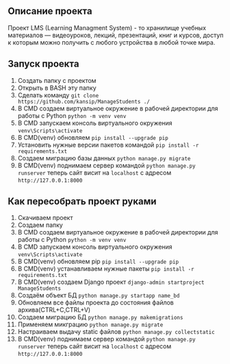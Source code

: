 ## Описание проекта
Проект LMS (Learning Managment System) - то хранилище учебных материалов — видеоуроков, лекций, презентаций, книг и курсов, доступ к которым можно получить с любого устройства в любой точке мира.
## Запуск проекта
1) Создать папку с проектом
2) Открыть в BASH эту папку
3) Сделать команду `git clone https://github.com/kansip/ManageStudents ./`
4) В CMD создаем виртуальное окружение в рабочей директории для работы с Python `python -m venv venv`
5) В CMD запускаем консоль виртуального окружения `venv\Scripts\activate`
6) В CMD(venv) обновляем `pip install --upgrade pip`
7) Установить нужные версии пакетов командой `pip install -r requirements.txt`
8) Создаем миграцию базы данных `python manage.py migrate`
9) В CMD(venv) поднимаем сервер командой  `python manage.py runserver` теперь сайт висит на `localhost` c адресом `http://127.0.0.1:8000`
## Как пересобрать проект руками
1) Скачиваем проект
2) Создаем папку
3) В CMD создаем виртуальное окружение в рабочей директории для работы с Python `python -m venv venv`
4) В CMD запускаем консоль виртуального окружения `venv\Scripts\activate`
5) В CMD(venv) обновляем pip `pip install --upgrade pip`
6) В CMD(venv) устанавливаем нужные пакеты `pip install -r requirements.txt`
7) В CMD(venv) создаем Django проект `django-admin startproject ManageStudents`
8) Cоздаём объект БД `python manage.py startapp name_bd`
9) Обновляем все файлы проекта до состояния файлов архива(CTRL+C,CTRL+V)
10) Создаем миграцию БД `python manage.py makemigrations`
11) Применяем микграцию `python manage.py migrate`
12) Настраиваем выдачу static файлов `python manage.py collectstatic`
13) В CMD(venv) поднимаем сервер командой  `python manage.py runserver` теперь сайт висит на `localhost` c адресом
`http://127.0.0.1:8000`



